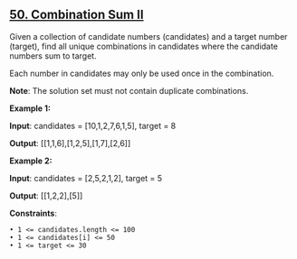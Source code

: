 <h2><a href="https://leetcode.com/problems/combination-sum-ii/description/">50. Combination Sum II</a></h2>

Given a collection of candidate numbers (candidates) and a target number (target), find all unique combinations in candidates where the candidate numbers sum to target.

Each number in candidates may only be used once in the combination.

**Note**: The solution set must not contain duplicate combinations.

**Example 1:**

**Input**: candidates = [10,1,2,7,6,1,5], target = 8

**Output**: [[1,1,6],[1,2,5],[1,7],[2,6]]


**Example 2:**

**Input**: candidates = [2,5,2,1,2], target = 5

**Output**: [[1,2,2],[5]]


**Constraints**:

    • 1 <= candidates.length <= 100
    • 1 <= candidates[i] <= 50
    • 1 <= target <= 30